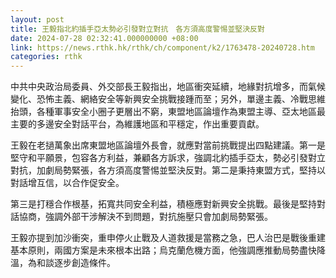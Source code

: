 ```yaml
---
layout: post
title: 王毅指北約插手亞太勢必引發對立對抗　各方須高度警惕並堅決反對
date: 2024-07-28 02:32:41.000000000 +08:00
link: https://news.rthk.hk/rthk/ch/component/k2/1763478-20240728.htm
categories: rthk
---
```


中共中央政治局委員、外交部長王毅指出，地區衝突延續，地緣對抗增多，而氣候變化、恐怖主義、網絡安全等新興安全挑戰接踵而至；另外，單邊主義、冷戰思維抬頭，各種軍事安全小圈子更層出不窮，東盟地區論壇作為東盟主導、亞太地區最主要的多邊安全對話平台，為維護地區和平穩定，作出重要貢獻。

王毅在老撾萬象出席東盟地區論壇外長會，就應對當前挑戰提出四點建議。第一是堅守和平願景，包容各方利益，兼顧各方訴求，強調北約插手亞太，勢必引發對立對抗，加劇局勢緊張，各方須高度警惕並堅決反對。第二是秉持東盟方式，堅持以對話增互信，以合作促安全。

第三是打穩合作根基，拓寬共同安全利益，積極應對新興安全挑戰。最後是堅持對話協商，強調外部干涉解決不到問題，對抗施壓只會加劇局勢緊張。

王毅亦提到加沙衝突，重申停火止戰及人道救援是當務之急，巴人治巴是戰後重建基本原則，兩國方案是未來根本出路；烏克蘭危機方面，他強調應推動局勢盡快降溫，為和談逐步創造條件。
